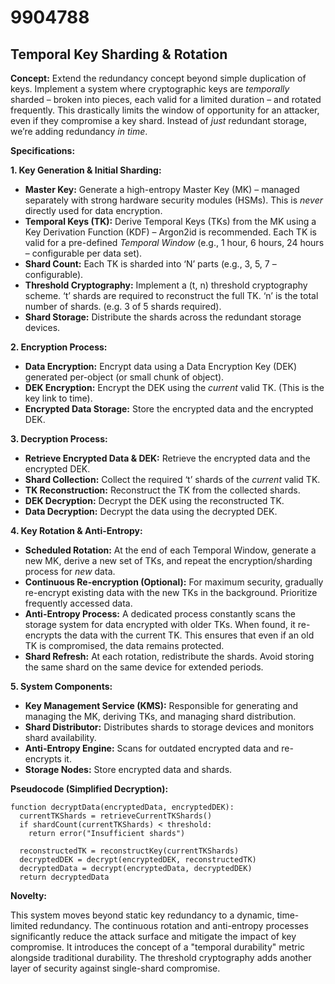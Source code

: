 # 9904788

## Temporal Key Sharding & Rotation

**Concept:** Extend the redundancy concept beyond simple duplication of keys. Implement a system where cryptographic keys are *temporally* sharded – broken into pieces, each valid for a limited duration – and rotated frequently. This drastically limits the window of opportunity for an attacker, even if they compromise a key shard.  Instead of *just* redundant storage, we’re adding redundancy *in time*.

**Specifications:**

**1. Key Generation & Initial Sharding:**

*   **Master Key:** Generate a high-entropy Master Key (MK) – managed separately with strong hardware security modules (HSMs). This is *never* directly used for data encryption.
*   **Temporal Keys (TK):**  Derive Temporal Keys (TKs) from the MK using a Key Derivation Function (KDF) – Argon2id is recommended.  Each TK is valid for a pre-defined *Temporal Window* (e.g., 1 hour, 6 hours, 24 hours – configurable per data set).
*   **Shard Count:** Each TK is sharded into ‘N’ parts (e.g., 3, 5, 7 – configurable).
*   **Threshold Cryptography:** Implement a (t, n) threshold cryptography scheme.  ‘t’ shards are required to reconstruct the full TK. ‘n’ is the total number of shards. (e.g. 3 of 5 shards required).
*   **Shard Storage:** Distribute the shards across the redundant storage devices.

**2. Encryption Process:**

*   **Data Encryption:** Encrypt data using a Data Encryption Key (DEK) generated per-object (or small chunk of object).
*   **DEK Encryption:** Encrypt the DEK using the *current* valid TK.  (This is the key link to time).
*   **Encrypted Data Storage:** Store the encrypted data and the encrypted DEK.

**3. Decryption Process:**

*   **Retrieve Encrypted Data & DEK:** Retrieve the encrypted data and the encrypted DEK.
*   **Shard Collection:** Collect the required ‘t’ shards of the *current* valid TK.
*   **TK Reconstruction:** Reconstruct the TK from the collected shards.
*   **DEK Decryption:** Decrypt the DEK using the reconstructed TK.
*   **Data Decryption:** Decrypt the data using the decrypted DEK.

**4. Key Rotation & Anti-Entropy:**

*   **Scheduled Rotation:**  At the end of each Temporal Window, generate a new MK, derive a new set of TKs, and repeat the encryption/sharding process for *new* data.
*   **Continuous Re-encryption (Optional):** For maximum security, gradually re-encrypt existing data with the new TKs in the background. Prioritize frequently accessed data.
*   **Anti-Entropy Process:** A dedicated process constantly scans the storage system for data encrypted with older TKs. When found, it re-encrypts the data with the current TK. This ensures that even if an old TK is compromised, the data remains protected.
*   **Shard Refresh:** At each rotation, redistribute the shards.  Avoid storing the same shard on the same device for extended periods.

**5. System Components:**

*   **Key Management Service (KMS):** Responsible for generating and managing the MK, deriving TKs, and managing shard distribution.
*   **Shard Distributor:** Distributes shards to storage devices and monitors shard availability.
*   **Anti-Entropy Engine:** Scans for outdated encrypted data and re-encrypts it.
*   **Storage Nodes:** Store encrypted data and shards.

**Pseudocode (Simplified Decryption):**

```
function decryptData(encryptedData, encryptedDEK):
  currentTKShards = retrieveCurrentTKShards()
  if shardCount(currentTKShards) < threshold:
    return error("Insufficient shards")

  reconstructedTK = reconstructKey(currentTKShards)
  decryptedDEK = decrypt(encryptedDEK, reconstructedTK)
  decryptedData = decrypt(encryptedData, decryptedDEK)
  return decryptedData
```

**Novelty:**

This system moves beyond static key redundancy to a dynamic, time-limited redundancy. The continuous rotation and anti-entropy processes significantly reduce the attack surface and mitigate the impact of key compromise.  It introduces the concept of a "temporal durability" metric alongside traditional durability.  The threshold cryptography adds another layer of security against single-shard compromise.